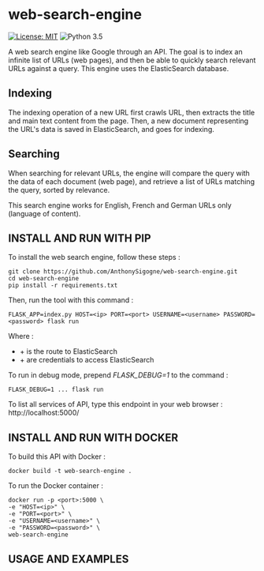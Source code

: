 # web-search-engine
[![License: MIT](https://img.shields.io/badge/License-MIT-yellow.svg)](https://opensource.org/licenses/MIT) ![Python 3.5](https://img.shields.io/badge/python-3.5-blue.svg)

A web search engine like Google through an API.
The goal is to index an infinite list of URLs (web pages), and then be able to quickly search relevant URLs against a query. This engine uses the ElasticSearch database.

## Indexing
The indexing operation of a new URL first crawls URL, then extracts the title and main text content from the page.
Then, a new document representing the URL's data is saved in ElasticSearch, and goes for indexing.

## Searching
When searching for relevant URLs, the engine will compare the query with the data of each document (web page), and retrieve a list of URLs matching the query, sorted by relevance.

This search engine works for English, French and German URLs only (language of content).

## INSTALL AND RUN WITH PIP
To install the web search engine, follow these steps :
```
git clone https://github.com/AnthonySigogne/web-search-engine.git
cd web-search-engine
pip install -r requirements.txt
```

Then, run the tool with this command :
```
FLASK_APP=index.py HOST=<ip> PORT=<port> USERNAME=<username> PASSWORD=<password> flask run
```
Where :
- <ip> + <port> is the route to ElasticSearch
- <username> + <password> are credentials to access ElasticSearch

To run in debug mode, prepend *FLASK_DEBUG=1* to the command :
```
FLASK_DEBUG=1 ... flask run
```

To list all services of API, type this endpoint in your web browser : http://localhost:5000/

## INSTALL AND RUN WITH DOCKER
To build this API with Docker :
```
docker build -t web-search-engine .
```

To run the Docker container :
```
docker run -p <port>:5000 \
-e "HOST=<ip>" \
-e "PORT=<port>" \
-e "USERNAME=<username>" \
-e "PASSWORD=<password>" \
web-search-engine
```

## USAGE AND EXAMPLES
